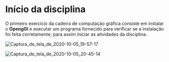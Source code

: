 # Início da disciplina 

O primeiro exercício da cadeira de computação gráfica consiste em instalar o **OpengGl** e executar um programa fornecido para verificar se a instalação foi feita corretamente, para assim iniciar as atividades da disciplina.


![Captura_de_tela_de_2020-10-05_19-57-17](https://user-images.githubusercontent.com/72319716/95143339-2edbd580-074c-11eb-9192-e47d727640f8.png)



![Captura_de_tela_de_2020-10-05_20-45-14](https://user-images.githubusercontent.com/72319716/95143297-12d83400-074c-11eb-8af1-56486ac43127.png)

